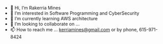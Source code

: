 - 👋 Hi, I’m Rakerria Mines 
- 👀 I’m interested in Software Programming and CyberSecurity 
- 🌱 I’m currently learning AWS architecture 
- 💞️ I’m looking to collaborate on ...
- 📫 How to reach me ... kerriamines@gmail.com or by phone, 615-971-8424

<!---
Minesr/Minesr is a ✨ special ✨ repository because its `README.md` (this file) appears on your GitHub profile.
You can click the Preview link to take a look at your changes.
--->
